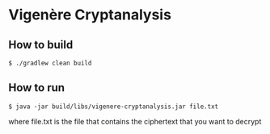 # Vigenère Cryptanalysis
## How to build
`$ ./gradlew clean build`
## How to run
`$ java -jar build/libs/vigenere-cryptanalysis.jar file.txt`

where file.txt is the file that contains the ciphertext that you want to decrypt

